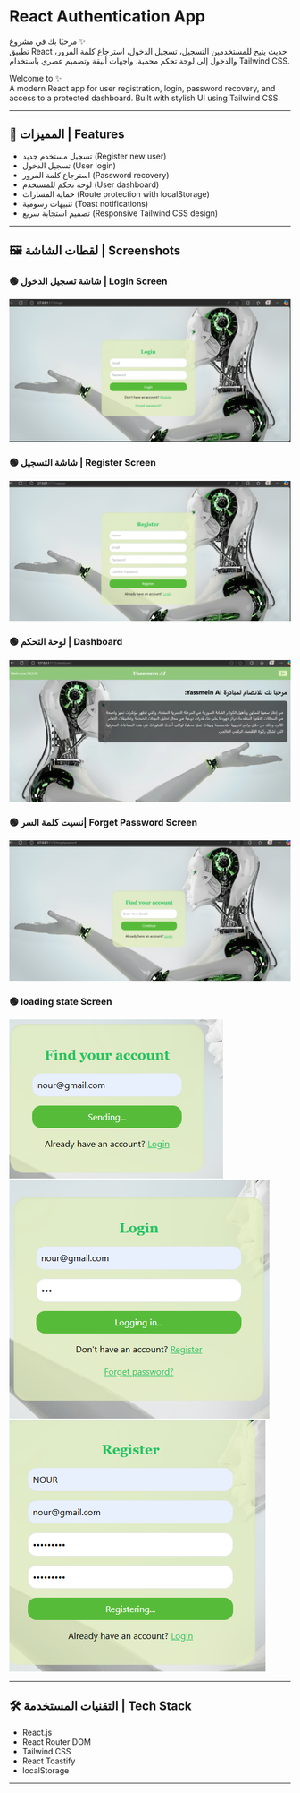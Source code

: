 # React Authentication App

مرحبًا بك في مشروع  ✨  
تطبيق React حديث يتيح للمستخدمين التسجيل، تسجيل الدخول، استرجاع كلمة المرور، والدخول إلى لوحة تحكم محمية. واجهات أنيقة وتصميم عصري باستخدام Tailwind CSS.

Welcome to ✨  
A modern React app for user registration, login, password recovery, and access to a protected dashboard. Built with stylish UI using Tailwind CSS.

---

## 📌 المميزات | Features

- تسجيل مستخدم جديد (Register new user)
- تسجيل الدخول (User login)
- استرجاع كلمة المرور (Password recovery)
- لوحة تحكم للمستخدم (User dashboard)
- حماية المسارات (Route protection with localStorage)
- تنبيهات رسومية (Toast notifications)
- تصميم استجابة سريع (Responsive Tailwind CSS design)

---
## 🖼️ لقطات الشاشة | Screenshots

### 🟢 شاشة تسجيل الدخول | Login Screen
![Login](./screenshots/login.png)

### 🟢 شاشة التسجيل | Register Screen
![Register](./screenshots/register.png)

### 🟢 لوحة التحكم | Dashboard
![Dashboard](./screenshots/dashboard.png)

### 🟢 نسيت كلمة السر| Forget Password Screen
![Forgetpassword](./screenshots/forgetpassword.png)

### 🟢 loading state Screen
![Forgetpassword](./screenshots/loadingstateforget.png)
![Login](./screenshots/loadingstatelogin.png)
![Register](./screenshots/loadingstateRegister.png)

--------------
## 🛠️ التقنيات المستخدمة | Tech Stack

- React.js
- React Router DOM
- Tailwind CSS
- React Toastify
- localStorage

---
